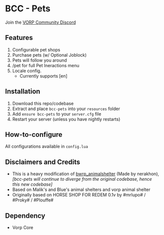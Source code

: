 # BCC - Pets

Join the [VORP Community Discord](https://discord.gg/23MPbQ6)

## Features
1. Configurable pet shops
2. Purchase pets (w/ Optional Joblock)
3. Pets will follow you around
4. /pet for full Pet Ineractions menu
5. Locale config.
    - Currently supports [en]

## Installation
1. Download this repo/codebase
2. Extract and place `bcc-pets` into your `resources` folder
3. Add `ensure bcc-pets` to your `server.cfg` file
4. Restart your server (unless you have nightly restarts)

## How-to-configure
All configurations available in `config.lua`

## Disclaimers and Credits
- This is a heavy modification of [bwrp_animalshelter](https://github.com/nerakhon/bwrp_animalshelter) (Made by nerakhon), _[bcc-pets will continue to diverge from the original codebase, hence this new codebase]_
- Based on Malik's and Blue's animal shelters and vorp animal shelter
- Originally based on HORSE SHOP FOR REDEM 0.1v by #mrlupo# / #Proky# / #Plouffe#

 ## Dependency
 - Vorp Core